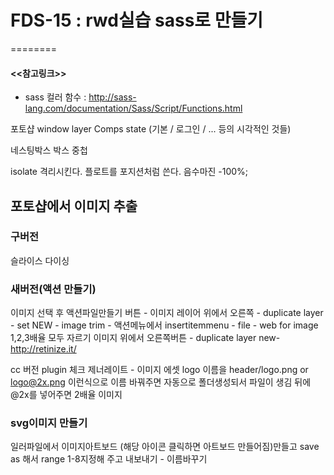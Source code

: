 # FDS-15 : rwd실습 sass로 만들기
========

#### <<참고링크>>
- sass 컬러 함수 : <http://sass-lang.com/documentation/Sass/Script/Functions.html>

포토샵
window
layer Comps
state (기본 / 로그인 / ... 등의 시각적인 것들)


네스팅박스
박스 중첩

isolate
격리시킨다.
플로트를 포지션처럼 쓴다.
음수마진 -100%;



## 포토샵에서 이미지 추출

### 구버전
슬라이스
다이싱

### 새버전(액션 만들기)
이미지 선택 후
액션파일만들기 버튼 - 이미지 레이어 위에서 오른쪽 - duplicate layer - set NEW - image trim - 액션메뉴에서 insertitemmenu - file - web for image
1,2,3배율 모두 자르기
이미지 위에서 오른쪽버튼 - duplicate layer
new- 
<http://retinize.it/>

cc 버전
plugin 체크 
제너레이트 - 이미지 에셋
logo 이름을 header/logo.png or logo@2x.png
이런식으로 이름 바꿔주면 자동으로 폴더생성되서 파일이 생김
뒤에 @2x를 넣어주면 2배율 이미지


### svg이미지 만들기
일러파일에서 이미지아트보드 (해당 아이콘 클릭하면 아트보드 만들어짐)만들고 save as 해서 range 1-8지정해 주고 내보내기 - 이름바꾸기